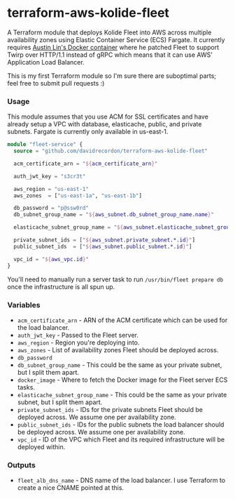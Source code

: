 # terraform-aws-kolide-fleet

A Terraform module that deploys Kolide Fleet into AWS across multiple availability zones using Elastic Container Service (ECS) Fargate. It currently requires [Austin Lin's Docker container](https://hub.docker.com/r/austinylin/kolide-fleet/) where he patched Fleet to support Twirp over HTTP/1.1 instead of gRPC which means that it can use AWS' Application Load Balancer.

This is my first Terraform module so I'm sure there are suboptimal parts; feel free to submit pull requests :)


### Usage

This module assumes that you use ACM for SSL certificates and have already setup a VPC with database, elasticache, public, and private subnets. Fargate is currently only available in us-east-1.

```terraform
module "fleet-service" {
  source = "github.com/davidrecordon/terraform-aws-kolide-fleet"

  acm_certificate_arn = "${acm_certificate_arn}"

  auth_jwt_key = "s3cr3t"

  aws_region = "us-east-1"
  aws_zones  = ["us-east-1a", "us-east-1b"]

  db_password = "p@ssw0rd"
  db_subnet_group_name = "${aws_subnet.db_subnet_group_name.name}"

  elasticache_subnet_group_name = "${aws_subnet.elasticache_subnet_group_name.name}"

  private_subnet_ids = ["${aws_subnet.private_subnet.*.id}"]
  public_subnet_ids  = ["${aws_subnet.public_subnet.*.id}"]

  vpc_id = "${aws_vpc.id}"
}
```

You'll need to manually run a server task to run `/usr/bin/fleet prepare db` once the infrastructure is all spun up.


### Variables

- `acm_certificate_arn` - ARN of the ACM certificate which can be used for the load balancer.
- `auth_jwt_key` - Passed to the Fleet server.
- `aws_region` - Region you're deploying into.
- `aws_zones` - List of availability zones Fleet should be deployed across.
- `db_password`
- `db_subnet_group_name` - This could be the same as your private subnet, but I split them apart.
- `docker_image` - Where to fetch the Docker image for the Fleet server ECS tasks.
- `elasticache_subnet_group_name` - This could be the same as your private subnet, but I split them apart.
- `private_subnet_ids` - IDs for the private subnets Fleet should be deployed across. We assume one per availability zone.
- `public_subnet_ids` - IDs for the public subnets the load balancer should be deployed across. We assume one per availability zone.
- `vpc_id` - ID of the VPC which Fleet and its required infrastructure will be deployed within.


### Outputs

- `fleet_alb_dns_name` - DNS name of the load balancer. I use Terraform to create a nice CNAME pointed at this.
